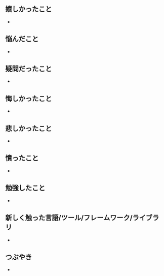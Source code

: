 ## 嬉しかったこと

-

## 悩んだこと

-

## 疑問だったこと

-

## 悔しかったこと

-

## 悲しかったこと

-

## 憤ったこと

-

## 勉強したこと

-

## 新しく触った言語/ツール/フレームワーク/ライブラリ

-

## つぶやき

-
